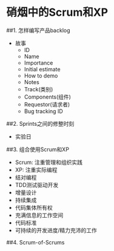 # 硝烟中的Scrum和XP

##1. 怎样编写产品backlog

- 故事
	- ID
	- Name
	- Importance
	- Initial estimate
	- How to demo
	- Notes
	- Track(类别)
	- Components(组件)
	- Requestor(请求者)
	- Bug tracking ID

##2. Sprints之间的修整时刻

- 实验日

##3. 组合使用Scrum和XP

- Scrum: 注重管理和组织实践
- XP: 注重实际编程
- 结对编程
- TDD测试驱动开发
- 增量设计
- 持续集成
- 代码集体所有权
- 充满信息的工作空间
- 代码标准
- 可持续的开发进度/精力充沛的工作

##4. Scrum-of-Scrums

